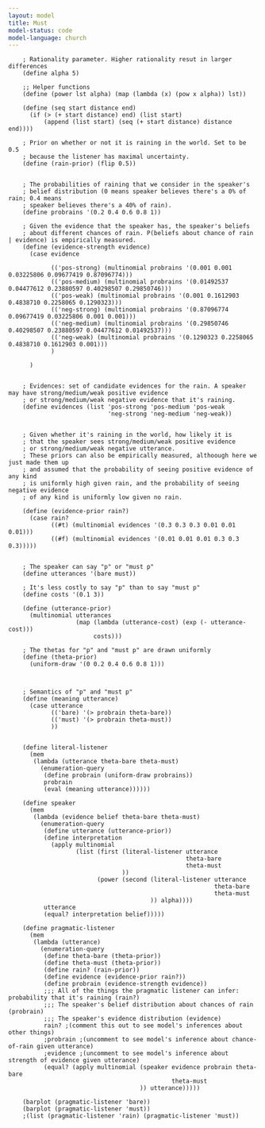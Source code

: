```yaml
---
layout: model
title: Must
model-status: code
model-language: church
---
```

        
        ; Rationality parameter. Higher rationality resut in larger differences
        (define alpha 5)
        
        ;; Helper functions
        (define (power lst alpha) (map (lambda (x) (pow x alpha)) lst))
        
        (define (seq start distance end)
          (if (> (+ start distance) end) (list start)
              (append (list start) (seq (+ start distance) distance end))))
        
        ; Prior on whether or not it is raining in the world. Set to be 0.5
        ; because the listener has maximal uncertainty.
        (define (rain-prior) (flip 0.5))
        
        
        ; The probabilities of raining that we consider in the speaker's
        ; belief distribution (0 means speaker believes there's a 0% of rain; 0.4 means
        ; speaker believes there's a 40% of rain). 
        (define probrains '(0.2 0.4 0.6 0.8 1))
        
        ; Given the evidence that the speaker has, the speaker's beliefs
        ; about different chances of rain. P(beliefs about chance of rain | evidence) is empirically measured.
        (define (evidence-strength evidence)
          (case evidence
                
                (('pos-strong) (multinomial probrains '(0.001 0.001 0.03225806 0.09677419 0.87096774)))
                (('pos-medium) (multinomial probrains '(0.01492537 0.04477612 0.23880597 0.40298507 0.29850746)))
                (('pos-weak) (multinomial probrains '(0.001 0.1612903 0.4838710 0.2258065 0.1290323)))
                (('neg-strong) (multinomial probrains '(0.87096774 0.09677419 0.03225806 0.001 0.001)))
                (('neg-medium) (multinomial probrains '(0.29850746 0.40298507 0.23880597 0.04477612 0.01492537)))
                (('neg-weak) (multinomial probrains '(0.1290323 0.2258065 0.4838710 0.1612903 0.001)))
                )
          
          )
        
        
        ; Evidences: set of candidate evidences for the rain. A speaker may have strong/medium/weak positive evidence
        ; or strong/medium/weak negative evidence that it's raining.
        (define evidences (list 'pos-strong 'pos-medium 'pos-weak
                                'neg-strong 'neg-medium 'neg-weak))
        
        
        ; Given whether it's raining in the world, how likely it is
        ; that the speaker sees strong/medium/weak positive evidence
        ; or strong/medium/weak negative utterance.
        ; These priors can also be empirically measured, althoough here we just made them up
        ; and assumed that the probability of seeing positive evidence of any kind 
        ; is uniformly high given rain, and the probability of seeing negative evidence
        ; of any kind is uniformly low given no rain.
        
        (define (evidence-prior rain?)
          (case rain?
                ((#t) (multinomial evidences '(0.3 0.3 0.3 0.01 0.01 0.01)))
                ((#f) (multinomial evidences '(0.01 0.01 0.01 0.3 0.3 0.3)))))
        
        
        ; The speaker can say "p" or "must p" 
        (define utterances '(bare must))
        
        ; It's less costly to say "p" than to say "must p"
        (define costs '(0.1 3))
        
        (define (utterance-prior)
          (multinomial utterances
                       (map (lambda (utterance-cost) (exp (- utterance-cost)))
                            costs)))
        
        ; The thetas for "p" and "must p" are drawn uniformly
        (define (theta-prior)
          (uniform-draw '(0 0.2 0.4 0.6 0.8 1)))
        
        
        
        ; Semantics of "p" and "must p"
        (define (meaning utterance)
          (case utterance
                (('bare) '(> probrain theta-bare))
                (('must) '(> probrain theta-must))
                ))
        
        
        (define literal-listener
          (mem
           (lambda (utterance theta-bare theta-must)
             (enumeration-query
              (define probrain (uniform-draw probrains))
              probrain
              (eval (meaning utterance))))))
        
        (define speaker
          (mem
           (lambda (evidence belief theta-bare theta-must)
             (enumeration-query
              (define utterance (utterance-prior))
              (define interpretation
                (apply multinomial
                       (list (first (literal-listener utterance 
                                                      theta-bare 
                                                      theta-must
                                    ))
                             (power (second (literal-listener utterance 
                                                              theta-bare 
                                                              theta-must 
                                            )) alpha))))
              utterance
              (equal? interpretation belief)))))
        
        (define pragmatic-listener
          (mem
           (lambda (utterance)
             (enumeration-query
              (define theta-bare (theta-prior))
              (define theta-must (theta-prior))
              (define rain? (rain-prior))
              (define evidence (evidence-prior rain?))
              (define probrain (evidence-strength evidence))
              ;;; All of the things the pragmatic listener can infer: probability that it's raining (rain?)
              ;;; The speaker's belief distribution about chances of rain (probrain)
              ;;; The speaker's evidence distribution (evidence)
              rain? ;(comment this out to see model's inferences about other things)
              ;probrain ;(uncomment to see model's inference about chance-of-rain given utterance)
              ;evidence ;(uncomment to see model's inference about strength of evidence given utterance)
              (equal? (apply multinomial (speaker evidence probrain theta-bare  
                                                  theta-must
                                         )) utterance)))))
        
        (barplot (pragmatic-listener 'bare))
        (barplot (pragmatic-listener 'must))
        ;(list (pragmatic-listener 'rain) (pragmatic-listener 'must))
